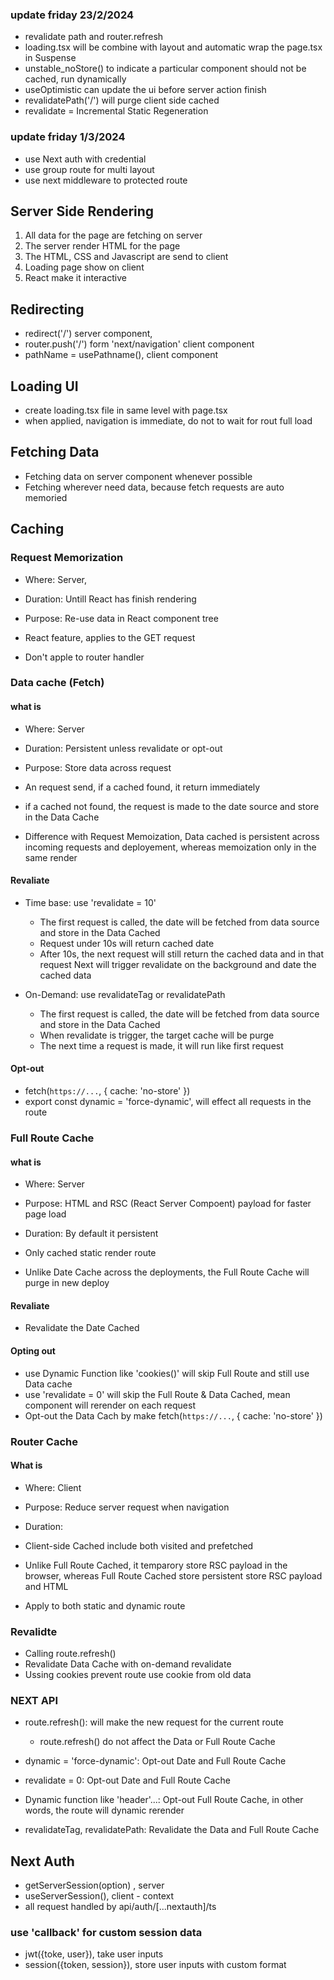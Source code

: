 ### update friday 23/2/2024

- revalidate path and router.refresh
- loading.tsx will be combine with layout and automatic wrap the page.tsx in Suspense
- unstable_noStore() to indicate a particular component should not be cached, run dynamically
- useOptimistic can update the ui before server action finish
- revalidatePath('/') will purge client side cached
- revalidate = Incremental Static Regeneration

### update friday 1/3/2024
- use Next auth with credential
- use group route for multi layout
- use next middleware to protected route

## Server Side Rendering
1. All data for the page are fetching on server
2. The server render HTML for the page
3. The HTML, CSS and Javascript are send to client
4. Loading page show on client 
5. React make it interactive

## Redirecting
- redirect('/') server component,
- router.push('/') form 'next/navigation' client component
- pathName = usePathname(), client component

## Loading UI
- create loading.tsx file in same level with page.tsx
- when applied, navigation is immediate, do not to wait for rout full load

## Fetching Data
- Fetching data on server component whenever possible
- Fetching wherever need data, because fetch requests are auto memoried

## Caching
### Request Memorization
- Where: Server, 
- Duration: Untill React has finish rendering
- Purpose: Re-use data in React component tree

- React feature, applies to the GET request
- Don't apple to router handler

### Data cache (Fetch)
#### what is
- Where: Server
- Duration: Persistent unless revalidate or opt-out
- Purpose: Store data across request

- An request send, if a cached found, it return immediately
- if a cached not found, the request is made to the date source and store in the Data Cache

- Difference with Request Memoization, Data cached is persistent across incoming requests and deployement, whereas memoization only in the same render

#### Revaliate
- Time base: use 'revalidate = 10'
    - The first request is called, the date will be fetched from data source and store in the Data Cached
    - Request under 10s will return cached date
    - After 10s, the next request will still return the cached data and in that request Next will trigger revalidate on the background and date the cached data

- On-Demand: use revalidateTag or revalidatePath
    - The first request is called, the date will be fetched from data source and store in the Data Cached
    - When revalidate is trigger, the target cache will be purge
    - The next time a request is made, it will run like first request

#### Opt-out
- fetch(`https://...`, { cache: 'no-store' })
- export const dynamic = 'force-dynamic', will effect all requests in the route

### Full Route Cache
#### what is 
- Where: Server
- Purpose: HTML and RSC (React Server Compoent) payload for faster page load
- Duration: By default it persistent

- Only cached static render route
- Unlike Date Cache across the deployments, the Full Route Cache will purge in new deploy

#### Revaliate
- Revalidate the Date Cached

#### Opting out
- use Dynamic Function like 'cookies()' will skip Full Route and still use Data cache
- use 'revalidate = 0' will skip the Full Route & Data Cached, mean component will rerender on each request
- Opt-out the Data Cach by make fetch(`https://...`, { cache: 'no-store' })


### Router Cache
#### What is
- Where: Client
- Purpose: Reduce server request when navigation
- Duration: 

- Client-side Cached include both visited and prefetched
- Unlike Full Route Cached, it temparory store RSC payload in the browser, whereas Full Route Cached store persistent store RSC payload and HTML
- Apply to both static and dynamic route

### Revalidte
- Calling route.refresh()
- Revalidate Data Cache with on-demand revalidate
- Ussing cookies prevent route use cookie from old data

### NEXT API
- route.refresh(): will make the new request for the current route
    - route.refresh() do not affect the Data or Full Route Cache

- dynamic = 'force-dynamic': Opt-out Date and Full Route Cache
- revalidate = 0: Opt-out Date and Full Route Cache
- Dynamic function like 'header'...: Opt-out Full Route Cache, in other words, the route will dynamic rerender   
- revalidateTag, revalidatePath: Revalidate the Data and Full Route Cache

## Next Auth
- getServerSession(option) , server
- useServerSession(), client - context
- all request handled by api/auth/[...nextauth]/ts
### use 'callback' for custom session data
- jwt({toke, user}), take user inputs
- session({token, session}), store user inputs with custom format